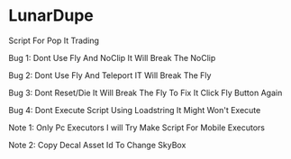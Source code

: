 # LunarDupe
Script For Pop It Trading

Bug 1:
Dont Use Fly And NoClip It Will Break The NoClip

Bug 2:
Dont Use Fly And Teleport IT Will Break The Fly

Bug 3:
Dont Reset/Die It Will Break The Fly To Fix It Click Fly Button Again

Bug 4:
Dont Execute Script Using Loadstring It Might Won't Execute

Note 1:
Only Pc Executors I will Try Make Script For Mobile Executors

Note 2:
Copy Decal Asset Id To Change SkyBox
